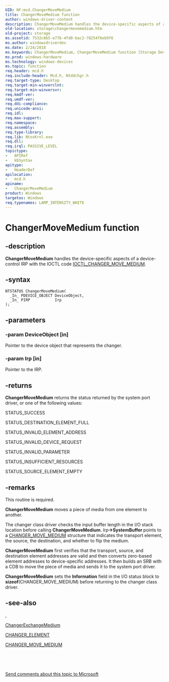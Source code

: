 ```yaml
---
UID: NF:mcd.ChangerMoveMedium
title: ChangerMoveMedium function
author: windows-driver-content
description: ChangerMoveMedium handles the device-specific aspects of a device-control IRP with the IOCTL code IOCTL_CHANGER_MOVE_MEDIUM.
old-location: storage\changermovemedium.htm
old-project: storage
ms.assetid: 7532c8b5-e77b-4fd0-bac2-78254f6eb9f6
ms.author: windowsdriverdev
ms.date: 2/24/2018
ms.keywords: ChangerMoveMedium, ChangerMoveMedium function [Storage Devices], chgrmini_a74d85d9-1b7c-45bc-a826-e60257192a09.xml, mcd/ChangerMoveMedium, storage.changermovemedium
ms.prod: windows-hardware
ms.technology: windows-devices
ms.topic: function
req.header: mcd.h
req.include-header: Mcd.h, Ntddchgr.h
req.target-type: Desktop
req.target-min-winverclnt: 
req.target-min-winversvr: 
req.kmdf-ver: 
req.umdf-ver: 
req.ddi-compliance: 
req.unicode-ansi: 
req.idl: 
req.max-support: 
req.namespace: 
req.assembly: 
req.type-library: 
req.lib: NtosKrnl.exe
req.dll: 
req.irql: PASSIVE_LEVEL
topictype:
-	APIRef
-	kbSyntax
apitype:
-	HeaderDef
apilocation:
-	mcd.h
apiname:
-	ChangerMoveMedium
product: Windows
targetos: Windows
req.typenames: LAMP_INTENSITY_WHITE
---
```


# ChangerMoveMedium function


## -description


<b>ChangerMoveMedium</b> handles the device-specific aspects of a device-control IRP with the IOCTL code <a href="..\ntddchgr\ni-ntddchgr-ioctl_changer_move_medium.md">IOCTL_CHANGER_MOVE_MEDIUM</a>. 


## -syntax


````
NTSTATUS ChangerMoveMedium(
  _In_ PDEVICE_OBJECT DeviceObject,
  _In_ PIRP           Irp
);
````


## -parameters




### -param DeviceObject [in]

Pointer to the device object that represents the changer. 


### -param Irp [in]

Pointer to the IRP. 


## -returns



<b>ChangerMoveMedium</b> returns the status returned by the system port driver, or one of the following values:
      

STATUS_SUCCESS

STATUS_DESTINATION_ELEMENT_FULL

STATUS_INVALID_ELEMENT_ADDRESS

STATUS_INVALID_DEVICE_REQUEST

STATUS_INVALID_PARAMETER

STATUS_INSUFFICIENT_RESOURCES

STATUS_SOURCE_ELEMENT_EMPTY




## -remarks



This routine is required.

<b>ChangerMoveMedium</b> moves a piece of media from one element to another.

The changer class driver checks the input buffer length in the I/O stack location before calling <b>ChangerMoveMedium</b>. <i>Irp</i><b>-&gt;SystemBuffer </b>points to a <a href="..\ntddchgr\ns-ntddchgr-_changer_move_medium.md">CHANGER_MOVE_MEDIUM</a> structure that indicates the transport element, the source, the destination, and whether to flip the medium. 

<b>ChangerMoveMedium</b> first verifies that the transport, source, and destination element addresses are valid and then converts zero-based element addresses to device-specific addresses. It then builds an SRB with a CDB to move the piece of media and sends it to the system port driver.

<b>ChangerMoveMedium</b> sets the <b>Information</b> field in the I/O status block to <b>sizeof</b>(CHANGER_MOVE_MEDIUM) before returning to the changer class driver. 




## -see-also

<a href="..\ntddchgr\ni-ntddchgr-ioctl_changer_move_medium.md">,</a>



<a href="..\mcd\nf-mcd-changerexchangemedium.md">ChangerExchangeMedium</a>



<a href="..\ntddchgr\ns-ntddchgr-_changer_element.md">CHANGER_ELEMENT</a>



<a href="..\ntddchgr\ns-ntddchgr-_changer_move_medium.md">CHANGER_MOVE_MEDIUM</a>



 

 

<a href="mailto:wsddocfb@microsoft.com?subject=Documentation%20feedback [storage\storage]:%20ChangerMoveMedium function%20 RELEASE:%20(2/24/2018)&amp;body=%0A%0APRIVACY STATEMENT%0A%0AWe use your feedback to improve the documentation. We don't use your email address for any other purpose, and we'll remove your email address from our system after the issue that you're reporting is fixed. While we're working to fix this issue, we might send you an email message to ask for more info. Later, we might also send you an email message to let you know that we've addressed your feedback.%0A%0AFor more info about Microsoft's privacy policy, see http://privacy.microsoft.com/en-us/default.aspx." title="Send comments about this topic to Microsoft">Send comments about this topic to Microsoft</a>

